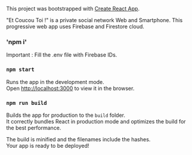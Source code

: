 This project was bootstrapped with [Create React App](https://github.com/facebook/create-react-app).

"Et Coucou Toi !" is a private social network Web and Smartphone.
This progressive web app uses Firebase and Firestore cloud.

### 'npm i'

Important : Fill the .env file with Firebase IDs.

### `npm start`

Runs the app in the development mode.<br>
Open [http://localhost:3000](http://localhost:3000) to view it in the browser.

### `npm run build`

Builds the app for production to the `build` folder.<br>
It correctly bundles React in production mode and optimizes the build for the best performance.

The build is minified and the filenames include the hashes.<br>
Your app is ready to be deployed!
